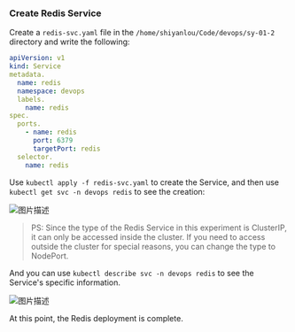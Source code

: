 ### Create Redis Service

Create a `redis-svc.yaml` file in the `/home/shiyanlou/Code/devops/sy-01-2` directory and write the following:

```yaml
apiVersion: v1
kind: Service
metadata.
  name: redis
  namespace: devops
  labels.
    name: redis
spec.
  ports.
    - name: redis
      port: 6379
      targetPort: redis
  selector.
    name: redis
```

Use `kubectl apply -f redis-svc.yaml` to create the Service, and then use `kubectl get svc -n devops redis` to see the creation:

![图片描述](https://doc.shiyanlou.com/courses/10022/2123746/98c85e0b4077f97a777e47c484ad09d0-0/wm)

> PS: Since the type of the Redis Service in this experiment is ClusterIP, it can only be accessed inside the cluster. If you need to access outside the cluster for special reasons, you can change the type to NodePort.

And you can use `kubectl describe svc -n devops redis` to see the Service's specific information.

![图片描述](https://doc.shiyanlou.com/courses/10022/2123746/eab77d6bd25e004d2a456b360a0cb7d6-0/wm)

At this point, the Redis deployment is complete.
